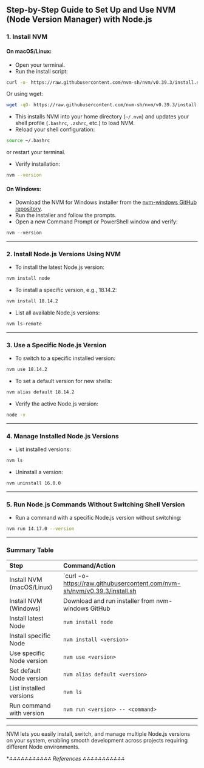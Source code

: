 ## Step-by-Step Guide to Set Up and Use NVM (Node Version Manager) with Node.js

### 1. Install NVM

#### On macOS/Linux:

- Open your terminal.
- Run the install script:

```bash
curl -o- https://raw.githubusercontent.com/nvm-sh/nvm/v0.39.3/install.sh | bash
```

Or using wget:

```bash
wget -qO- https://raw.githubusercontent.com/nvm-sh/nvm/v0.39.3/install.sh | bash
```

- This installs NVM into your home directory (`~/.nvm`) and updates your shell profile (`.bashrc`, `.zshrc`, etc.) to load NVM.
- Reload your shell configuration:

```bash
source ~/.bashrc
```

or restart your terminal.
- Verify installation:

```bash
nvm --version
```


#### On Windows:

- Download the NVM for Windows installer from the [nvm-windows GitHub repository](https://github.com/coreybutler/nvm-windows/releases).
- Run the installer and follow the prompts.
- Open a new Command Prompt or PowerShell window and verify:

```powershell
nvm --version
```


---

### 2. Install Node.js Versions Using NVM

- To install the latest Node.js version:

```bash
nvm install node
```

- To install a specific version, e.g., 18.14.2:

```bash
nvm install 18.14.2
```

- List all available Node.js versions:

```bash
nvm ls-remote
```


---

### 3. Use a Specific Node.js Version

- To switch to a specific installed version:

```bash
nvm use 18.14.2
```

- To set a default version for new shells:

```bash
nvm alias default 18.14.2
```

- Verify the active Node.js version:

```bash
node -v
```


---

### 4. Manage Installed Node.js Versions

- List installed versions:

```bash
nvm ls
```

- Uninstall a version:

```bash
nvm uninstall 16.0.0
```


---

### 5. Run Node.js Commands Without Switching Shell Version

- Run a command with a specific Node.js version without switching:

```bash
nvm run 14.17.0 --version
```


---

### Summary Table

| Step | Command/Action |
| :-- | :-- |
| Install NVM (macOS/Linux) | `curl -o- https://raw.githubusercontent.com/nvm-sh/nvm/v0.39.3/install.sh | bash` |
| Install NVM (Windows) | Download and run installer from nvm-windows GitHub |
| Install latest Node | `nvm install node` |
| Install specific Node | `nvm install <version>` |
| Use specific Node version | `nvm use <version>` |
| Set default Node version | `nvm alias default <version>` |
| List installed versions | `nvm ls` |
| Run command with version | `nvm run <version> -- <command>` |


---

NVM lets you easily install, switch, and manage multiple Node.js versions on your system, enabling smooth development across projects requiring different Node environments.

**⁂⁂⁂⁂⁂⁂⁂⁂⁂⁂⁂ References *⁂⁂⁂⁂⁂⁂⁂⁂⁂⁂⁂**

[^1]: https://codedamn.com/news/nodejs/nvm-installation-setup-guide

[^2]: https://github.com/nvm-sh/nvm

[^3]: https://www.linode.com/docs/guides/how-to-install-use-node-version-manager-nvm/

[^4]: https://www.sitepoint.com/quick-tip-multiple-versions-node-nvm/

[^5]: https://help.dreamhost.com/hc/en-us/articles/360029083351-Installing-a-custom-version-of-NVM-and-Node-js

[^6]: https://blog.tericcabrel.com/install-node-with-nvm/

[^7]: https://4geeks.com/how-to/install-nvm-on-every-operating-system

[^8]: https://heynode.com/tutorial/install-nodejs-locally-nvm/


